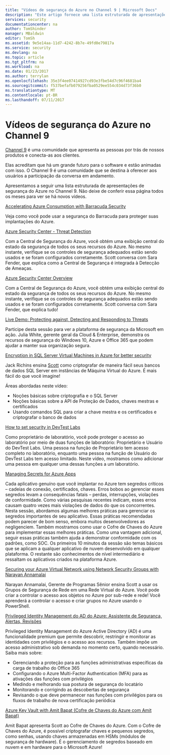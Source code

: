 ```yaml
---
title: "Vídeos de segurança do Azure no Channel 9 | Microsoft Docs"
description: "Este artigo fornece uma lista estruturada de apresentações de segurança do Azure no Channel 9. O Channel 9 é uma comunidade que conecta as pessoas que usam nossos produtos com as pessoas responsáveis pelo desenvolvimento desses produtos."
services: security
documentationcenter: na
author: TomShinder
manager: MBaldwin
editor: TomSh
ms.assetid: 9e5e14aa-11d7-4242-8b7e-49fd0e79817a
ms.service: security
ms.devlang: na
ms.topic: article
ms.tgt_pltfrm: na
ms.workload: na
ms.date: 01/23/2017
ms.author: terrylan
ms.openlocfilehash: 35e3f4ee07414927cd93e3fbe54d7c96f4681ba4
ms.sourcegitcommit: f537befafb079256fba0529ee554c034d73f36b0
ms.translationtype: MT
ms.contentlocale: pt-BR
ms.lasthandoff: 07/11/2017
---
```

# <a name="azure-security-videos-on-channel-9"></a>Vídeos de segurança do Azure no Channel 9
[Channel 9](https://channel9.msdn.com/) é uma comunidade que apresenta as pessoas por trás de nossos produtos e conecta-as aos clientes.

Elas acreditam que há um grande futuro para o software e estão animadas com isso. O Channel 9 é uma comunidade que se destina à oferecer aos usuários a participação da conversa em andamento.

Apresentamos a seguir uma lista estruturada de apresentações de segurança do Azure no Channel 9. Não deixe de conferir essa página todos os meses para ver se há novos vídeos.

[Accelerating Azure Consumption with Barracuda Security](https://channel9.msdn.com/events/Microsoft-Azure-Marketplace-ISV-Solutions-Webinar-Series/Webinar-1-Accelerating-Azure-Consumption-with-Barracuda-Security/Webinar-1-Accelerating-Azure-Consumption-with-Barracuda-Security)

Veja como você pode usar a segurança do Barracuda para proteger suas implantações do Azure.

[Azure Security Center - Threat Detection](https://channel9.msdn.com/Shows/Azure-Friday/Azure-Security-Center-Threat-Detection)

Com a Central de Segurança do Azure, você obtém uma exibição central do estado da segurança de todos os seus recursos do Azure. No mesmo instante, verifique se os controles de segurança adequados estão sendo usados e se foram configurados corretamente. Scott conversa com Sara Fender, que explica como a Central de Segurança é integrada à Detecção de Ameaças.

[Azure Security Center Overview](https://channel9.msdn.com/Shows/Azure-Friday/Azure-Security-Center-Overview)

Com a Central de Segurança do Azure, você obtém uma exibição central do estado da segurança de todos os seus recursos do Azure. No mesmo instante, verifique se os controles de segurança adequados estão sendo usados e se foram configurados corretamente. Scott conversa com Sara Fender, que explica tudo!

[Live Demo: Protecting against, Detecting and Responding to Threats](https://channel9.msdn.com/events/Virtual-Security-Summit/Virtual-Security-Summit-2016/Live-Demo-Protecting-against-Detecting-and-Responding-to-Threats)

Participe desta sessão para ver a plataforma de segurança da Microsoft em ação. Julia White, gerente geral da Cloud & Enterprise, demonstra os recursos de segurança do Windows 10, Azure e Office 365 que podem ajudar a manter sua organização segura.

[Encryption in SQL Server Virtual Machines in Azure for better security](https://channel9.msdn.com/Shows/Azure-Friday/Encryption-in-SQL-Azure-for-better-security)

Jack Richins ensina [Scott](https://channel9.msdn.com/Niners/Glucose) como criptografar de maneira fácil seus bancos de dados SQL Server em instâncias de Máquina Virtual do Azure. É mais fácil do que você imagine!

Áreas abordadas neste vídeo:

* Noções básicas sobre criptografia e o SQL Server
* Noções básicas sobre a API de Proteção de Dados, chaves mestras e certificados
* Usando comandos SQL para criar a chave mestra e os certificados e criptografar o banco de dados

[How to set security in DevTest Labs](https://channel9.msdn.com/Blogs/Azure/How-to-set-security-in-your-DevTest-Lab)

Como proprietário de laboratório, você pode proteger o acesso ao laboratório por meio de duas funções de laboratório: Proprietário e Usuário do DevTest Labs. Uma pessoa na função de Proprietário tem acesso completo no laboratório, enquanto uma pessoa na função de Usuário do DevTest Labs tem acesso limitado. Neste vídeo, mostramos como adicionar uma pessoa em qualquer uma dessas funções a um laboratório.

[Managing Secrets for Azure Apps](https://channel9.msdn.com/events/Build/2016/P456)

Cada aplicativo genuíno que você implantar no Azure tem segredos críticos – cadeias de conexão, certificados, chaves. Erros bobos ao gerenciar esses segredos levam a consequências fatais – perdas, interrupções, violações de conformidade. Como várias pesquisas recentes indicam, esses erros causam quatro vezes mais violações de dados do que os concorrentes. Nesta sessão, abordamos algumas melhores práticas para gerenciar os segredos importantes de seu aplicativo. Essas práticas recomendadas podem parecer de bom senso, embora muitos desenvolvedores as negligenciem. Também mostramos como usar o Cofre de Chaves do Azure para implementar essas melhores práticas. Como uma vantagem adicional, seguir essas práticas também ajuda a demonstrar conformidade com os padrões, como SOC. Os primeiros 10 minutos da sessão são temas básicos que se aplicam a qualquer aplicativo de nuvem desenvolvido em qualquer plataforma. O restante são conhecimentos de nível intermediário e ressaltam os aplicativos criados na plataforma Azure.

[Securing your Azure Virtual Network using Network Security Groups with Narayan Annamalai](https://channel9.msdn.com/Shows/Azure-Friday/Sucruing-your-Azure-Virtual-Network-using-Network-ACLs-with-Narayan-Annamalai)

Narayan Annamalai, Gerente de Programas Sênior ensina Scott a usar os Grupos de Segurança de Rede em uma Rede Virtual do Azure. Você pode criar a controlar o acesso aos objetos no Azure por sub-rede e rede! Você aprenderá a controlar o acesso e criar grupos no Azure usando o PowerShell.

[Privileged Identity Management do AD do Azure: Assistente de Segurança, Alertas, Revisões](https://channel9.msdn.com/Series/Azure-Active-Directory-Videos-Demos/Azure-AD-Privileged-Identity-Management-Security-Wizard-Alerts-Reviews)

Privileged Identity Management do Azure Active Directory (AD) é uma funcionalidade premium que permite descobrir, restringir e monitorar as identidades com privilégios e o acesso aos recursos. Também impõe um acesso administrativo sob demanda no momento certo, quando necessário. Saiba mais sobre:

* Gerenciando a proteção para as funções administrativas específicas da carga de trabalho do Office 365
* Configurando o Azure Multi-Factor Authentication (MFA) para as ativações das funções com privilégios
* Medindo e melhorando sua postura de segurança do locatário
* Monitorando e corrigindo as descobertas de segurança
* Revisando o que deve permanecer nas funções com privilégios para os fluxos de trabalho de nova certificação periódica

[Azure Key Vault with Amit Bapat (Cofre de Chaves do Azure com Amit Bapat)](https://channel9.msdn.com/Shows/Azure-Friday/Azure-Key-Vault-with-Amit-Bapat)

Amit Bapat apresenta Scott ao Cofre de Chaves do Azure. Com o Cofre de Chaves do Azure, é possível criptografar chaves e pequenos segredos, como senhas, usando chaves armazenadas em HSMs (módulos de segurança de hardware). É o gerenciamento de segredos baseado em nuvem e em hardware para o Microsoft Azure!
